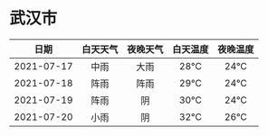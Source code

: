 # 武汉市
|日期|白天天气|夜晚天气|白天温度|夜晚温度|
|:--:|:--:|:--:|:--:|:--:|
|2021-07-17|中雨|大雨|28℃|24℃|
|2021-07-18|阵雨|阵雨|29℃|24℃|
|2021-07-19|阵雨|阴|30℃|24℃|
|2021-07-20|小雨|阴|32℃|26℃|
